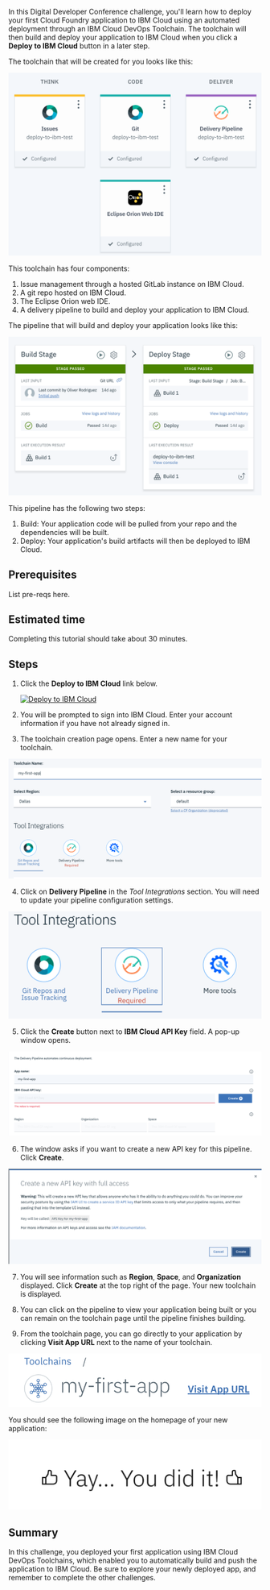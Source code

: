 In this Digital Developer Conference challenge, you'll learn how to deploy your first Cloud Foundry application to IBM Cloud using an automated deployment through an IBM Cloud DevOps Toolchain. The toolchain will then build and deploy your application to IBM Cloud when you click a **Deploy to IBM Cloud** button in a later step.

The toolchain that will be created for you looks like this:

![IBM Cloud toolchain](images/toolchain.png)

This toolchain has four components:

1. Issue management through a hosted GitLab instance on IBM Cloud.
2. A git repo hosted on IBM Cloud.
3. The Eclipse Orion web IDE.
4. A delivery pipeline to build and deploy your application to IBM Cloud.

The pipeline that will build and deploy your application looks like this:

![Build and Deploy Pipeline](images/pipeline.png)

This pipeline has the following two steps:

1. Build: Your application code will be pulled from your repo and the dependencies will be built.
2. Deploy: Your application's build artifacts will then be deployed to IBM Cloud.

## Prerequisites

List pre-reqs here.

## Estimated time

Completing this tutorial should take about 30 minutes.

## Steps

1. Click the **Deploy to IBM Cloud** link below.

   [![Deploy to IBM Cloud](https://cloud.ibm.com/devops/setup/deploy/button.svg)](https://cloud.ibm.com/devops/setup/deploy?repository=https://github.com/omidmeh/ddc-challenge-1.git&branch=master)

2. You will be prompted to sign into IBM Cloud. Enter your account information if you have not already signed in.

3. The toolchain creation page opens. Enter a new name for your toolchain.

![new name](images/newName.png)

4. Click on **Delivery Pipeline** in the *Tool Integrations* section. You will need to update your pipeline configuration settings.

![Tool integrations](images/toolIntegrations.png)

5. Click the **Create** button next to **IBM Cloud API Key** field. A pop-up window opens.

![pipeline configurations](images/pipelineConfigurations.png)

6. The window asks if you want to create a new API key for this pipeline. Click **Create**.

![API popup](images/APICreate.png)

7. You will see information such as **Region**, **Space**, and **Organization** displayed. Click **Create** at the top right of the page. Your new toolchain is displayed.

8. You can click on the pipeline to view your application being built or you can remain on the toolchain page until the pipeline finishes building.

9. From the toolchain page, you can go directly to your application by clicking **Visit App URL** next to the name of your toolchain.

![View app URL](images/viewAppURL.png)

You should see the following image on the homepage of your new application:

![thumbs up](./images/thumbsUp.png)

## Summary
In this challenge, you deployed your first application using IBM Cloud DevOps Toolchains, which enabled you to automatically build and push the application to IBM Cloud. Be sure to explore your newly deployed app, and remember to complete the other challenges.
